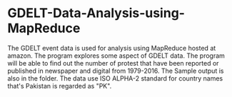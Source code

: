 # GDELT-Data-Analysis-using-MapReduce
The GDELT event data is used for analysis using MapReduce hosted at amazon.
The program explores some aspect of GDELT data. The program will be able to find out the number of protest that have been reported or published in newspaper and digital from 1979-2016. The Sample output is also in the folder. The data use ISO ALPHA-2 standard for country names that's Pakistan is regarded as "PK". 
